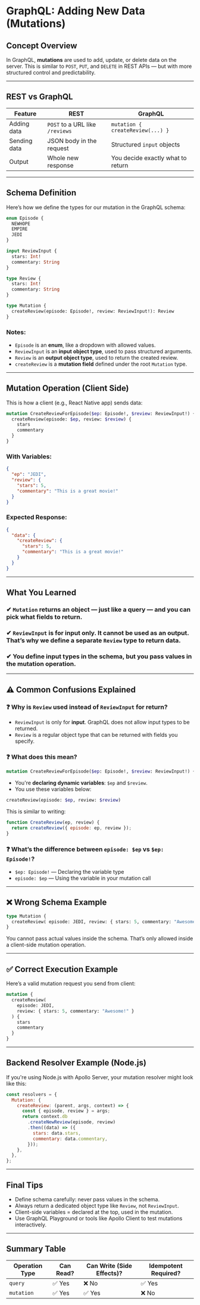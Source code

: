 # GraphQL: Adding New Data (Mutations)

## Concept Overview

In GraphQL, **mutations** are used to add, update, or delete data on the server. This is similar to `POST`, `PUT`, and `DELETE` in REST APIs — but with more structured control and predictability.

---

## REST vs GraphQL

| Feature | REST | GraphQL |
|--------|------|---------|
| Adding data | `POST` to a URL like `/reviews` | `mutation { createReview(...) }` |
| Sending data | JSON body in the request | Structured `input` objects |
| Output | Whole new response | You decide exactly what to return |

---

## Schema Definition

Here’s how we define the types for our mutation in the GraphQL schema:

```graphql
enum Episode {
  NEWHOPE
  EMPIRE
  JEDI
}

input ReviewInput {
  stars: Int!
  commentary: String
}

type Review {
  stars: Int!
  commentary: String
}

type Mutation {
  createReview(episode: Episode!, review: ReviewInput!): Review
}
```

### Notes:
- `Episode` is an **enum**, like a dropdown with allowed values.
- `ReviewInput` is an **input object type**, used to pass structured arguments.
- `Review` is an **output object type**, used to return the created review.
- `createReview` is a **mutation field** defined under the root `Mutation` type.

---

## Mutation Operation (Client Side)

This is how a client (e.g., React Native app) sends data:

```graphql
mutation CreateReviewForEpisode($ep: Episode!, $review: ReviewInput!) {
  createReview(episode: $ep, review: $review) {
    stars
    commentary
  }
}
```

### With Variables:

```json
{
  "ep": "JEDI",
  "review": {
    "stars": 5,
    "commentary": "This is a great movie!"
  }
}
```

### Expected Response:

```json
{
  "data": {
    "createReview": {
      "stars": 5,
      "commentary": "This is a great movie!"
    }
  }
}
```

---

## What You Learned

### ✔ `Mutation` returns an object — just like a query — and you can pick what fields to return.

### ✔ `ReviewInput` is for input only. It **cannot** be used as an output. That’s why we define a separate `Review` type to return data.

### ✔ You **define** input types in the schema, but you **pass** values in the mutation operation.

---

## ⚠️ Common Confusions Explained

### ❓ Why is `Review` used instead of `ReviewInput` for return?

- `ReviewInput` is only for **input**. GraphQL does not allow input types to be returned.
- `Review` is a regular object type that can be returned with fields you specify.

### ❓ What does this mean?

```graphql
mutation CreateReviewForEpisode($ep: Episode!, $review: ReviewInput!) {
```

- You're **declaring dynamic variables**: `$ep` and `$review`.
- You use these variables below:

```graphql
createReview(episode: $ep, review: $review)
```

This is similar to writing:

```js
function CreateReview(ep, review) {
  return createReview({ episode: ep, review });
}
```

### ❓ What’s the difference between `episode: $ep` vs `$ep: Episode!`?

- `$ep: Episode!` — Declaring the variable type
- `episode: $ep` — Using the variable in your mutation call

---

## ❌ Wrong Schema Example

```graphql
type Mutation {
  createReview( episode: JEDI, review: { stars: 5, commentary: "Awesome!" }): Review
}
```

You cannot pass actual values inside the schema. That’s only allowed inside a client-side mutation operation.

---

## ✅ Correct Execution Example

Here’s a valid mutation request you send from client:

```graphql
mutation {
  createReview(
    episode: JEDI,
    review: { stars: 5, commentary: "Awesome!" }
  ) {
    stars
    commentary
  }
}
```

---

## Backend Resolver Example (Node.js)

If you're using Node.js with Apollo Server, your mutation resolver might look like this:

```js
const resolvers = {
  Mutation: {
    createReview: (parent, args, context) => {
      const { episode, review } = args;
      return context.db
        .createNewReview(episode, review)
        .then((data) => ({
          stars: data.stars,
          commentary: data.commentary,
        }));
    },
  },
};
```

---

## Final Tips

- Define schema carefully: never pass values in the schema.
- Always return a dedicated object type like `Review`, not `ReviewInput`.
- Client-side variables = declared at the top, used in the mutation.
- Use GraphQL Playground or tools like Apollo Client to test mutations interactively.

---

## Summary Table

| Operation Type | Can Read? | Can Write (Side Effects)? | Idempotent Required? |
|----------------|-----------|----------------------------|------------------------|
| `query`        | ✅ Yes    | ❌ No                     | ✅ Yes                |
| `mutation`     | ✅ Yes    | ✅ Yes                    | ❌ No                 |

